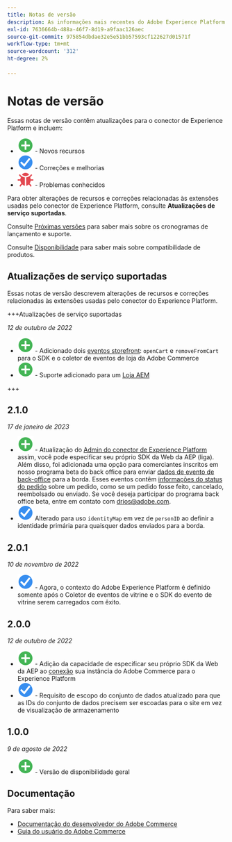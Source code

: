 ```yaml
---
title: Notas de versão
description: As informações mais recentes do Adobe Experience Platform Connector da Adobe Commerce.
exl-id: 7636664b-488a-46f7-8d19-a9faac126aec
source-git-commit: 975854dbdae32e5e51bb57593cf122627d01571f
workflow-type: tm+mt
source-wordcount: '312'
ht-degree: 2%

---
```


# Notas de versão

Essas notas de versão contêm atualizações para o conector de Experience Platform e incluem:

* ![Novo](../assets/new.svg) - Novos recursos
* ![Correção](../assets/fix.svg) - Correções e melhorias
* ![Bug](../assets/bug.svg) - Problemas conhecidos

Para obter alterações de recursos e correções relacionadas às extensões usadas pelo conector de Experience Platform, consulte **Atualizações de serviço suportadas**.

Consulte [Próximas versões](https://experienceleague.adobe.com/docs/commerce-operations/release/schedule.html) para saber mais sobre os cronogramas de lançamento e suporte.

Consulte [Disponibilidade](https://experienceleague.adobe.com/docs/commerce-operations/release/availability.html) para saber mais sobre compatibilidade de produtos.

## Atualizações de serviço suportadas

Essas notas de versão descrevem alterações de recursos e correções relacionadas às extensões usadas pelo conector do Experience Platform.

+++Atualizações de serviço suportadas

_12 de outubro de 2022_

* ![Novo](../assets/new.svg) - Adicionado dois [eventos storefront](events.md): `openCart` e `removeFromCart` para o SDK e o coletor de eventos de loja da Adobe Commerce
* ![Novo](../assets/new.svg) - Suporte adicionado para um [Loja AEM](overview.md#aem-support)

+++

## 2.1.0

_17 de janeiro de 2023_

* ![Novo](../assets/new.svg) - Atualização do [Admin do conector de Experience Platform](connect-data.md) assim, você pode especificar seu próprio SDK da Web da AEP (liga). Além disso, foi adicionada uma opção para comerciantes inscritos em nosso programa beta do back office para enviar [dados de evento de back-office](connect-data.md#data-collection) para a borda. Esses eventos contêm [informações do status do pedido](events.md#beta-order-status-events) sobre um pedido, como se um pedido fosse feito, cancelado, reembolsado ou enviado. Se você deseja participar do programa back office beta, entre em contato com [drios@adobe.com](mailto:drios@adobe.com).
* ![Correção](../assets/fix.svg) Alterado para uso `identityMap` em vez de `personID` ao definir a identidade primária para quaisquer dados enviados para a borda.

## 2.0.1

_10 de novembro de 2022_

* ![Problema corrigido](../assets/fix.svg) - Agora, o contexto do Adobe Experience Platform é definido somente após o Coletor de eventos de vitrine e o SDK do evento de vitrine serem carregados com êxito.

## 2.0.0

_12 de outubro de 2022_

* ![Novo](../assets/new.svg) - Adição da capacidade de especificar seu próprio SDK da Web da AEP ao [conexão](connect-data.md) sua instância do Adobe Commerce para o Experience Platform
* ![Correção](../assets/fix.svg) - Requisito de escopo do conjunto de dados atualizado para que as IDs do conjunto de dados precisem ser escoadas para o site em vez de visualização de armazenamento

## 1.0.0

_9 de agosto de 2022_

* ![Novo](../assets/new.svg) - Versão de disponibilidade geral

## Documentação

Para saber mais:

* [Documentação do desenvolvedor do Adobe Commerce](https://devdocs.magento.com/)
* [Guia do usuário do Adobe Commerce](https://docs.magento.com/user-guide/)
